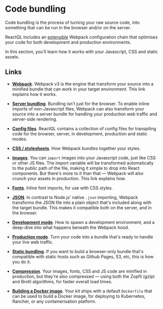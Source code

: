 # Code bundling

Code bundling is the process of turning your raw source code, into something that can be run in the browser and/or on the server.

ReactQL includes an [extensible](https://github.com/reactql/kit/tree/master/kit/webpack) Webpack configuration chain that optimises your code for both development and production environments.

In this section, you'll learn how it works with your Javascript, CSS and static assets.

## Links

* **[Webpack](webpack.md)**. Webpack v3 is the engine that transform your source into a minified bundle that can work in your target environment.  This link explains how it works.

* **[Server bundling](server.md)**. Bundling isn't just for the browser. To enable inline imports of non-Javascript files, Webpack can also transform your source into a server bundle for handling your production web traffic and server-side rendering.

* **[Config files](config.md)**. ReactQL contains a collection of config files for transpiling code for the browser, server, in development, production and static modes.

* **[CSS / stylesheets](css.md)**. How Webpack bundles together your styles.

* **[Images](images.md)**. You can `import` images into your Javascript code, just like CSS or other JS files. The import variable will be transformed automatically to the public path of the file, making it simple to drop into React components. But there's more to it than that &mdash; Webpack will also crunch your assets in production. This link explains how.

* **[Fonts](fonts.md)**. Inline font imports, for use with CSS styles.

* **[JSON](json.md)**. In contrast to Node.js' native `.json` importing, Webpack transforms the JSON file into a plain object that's included along with the target bundle. This makes it compatible both on the server, and in the browser.

* **[Development mode](development.md)**. How to spawn a development environment, and a deep-dive into what happens beneath the Webpack hood.

* **[Production mode](production.md)**. Turn your code into a bundle that's ready to handle your live web traffic.

* **[Static bundling](static.md)**. If you want to build a browser-only bundle that's compatible with static hosts such as Github Pages, S3, etc, this is how you do it.

* **[Compression](compression.md)**. Your images, fonts, CSS and JS code are minified in production, but they're also compressed &mdash; using both the Zopfli (gzip) and Brotli algorithms, for faster overall load times.

* **[Building a Docker image](docker.md)**.  Your kit ships with a default `Dockerfile` that can be used to build a Docker image, for deploying to Kubernetes, Rancher, or any containerisation platform.
